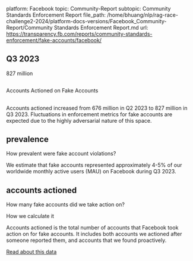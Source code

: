 platform: Facebook
topic: Community-Report
subtopic: Community Standards Enforcement Report
file_path: /home/bhuang/nlp/rag-race-challenge2-2024/platform-docs-versions/Facebook_Community-Report/Community Standards Enforcement Report.md
url: https://transparency.fb.com/reports/community-standards-enforcement/fake-accounts/facebook/

## Q3 2023

827 million

## 

Accounts Actioned on Fake Accounts

## 

Accounts actioned increased from 676 million in Q2 2023 to 827 million in Q3 2023. Fluctuations in enforcement metrics for fake accounts are expected due to the highly adversarial nature of this space.

[](https://transparency.fb.com/reports/community-standards-enforcement/fake-accounts/facebook/#content-actioned)

## prevalence

How prevalent were fake account violations?

We estimate that fake accounts represented approximately 4-5% of our worldwide monthly active users (MAU) on Facebook during Q3 2023.

## accounts actioned

How many fake accounts did we take action on?

How we calculate it

Accounts actioned is the total number of accounts that Facebook took action on for fake accounts. It includes both accounts we actioned after someone reported them, and accounts that we found proactively.

[Read about this data](https://transparency.fb.com/policies/improving/content-actioned-metric/)